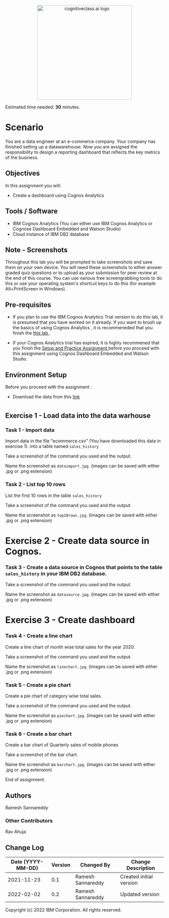 <html lang="en">
  <head>
    <meta charset="utf-8">
    <meta name="viewport" content="width=device-width, initial-scale=1">
    <link rel="stylesheet" href="https://stackpath.bootstrapcdn.com/bootstrap/4.3.1/css/bootstrap.min.css" integrity="sha384-ggOyR0iXCbMQv3Xipma34MD+dH/1fQ784/j6cY/iJTQUOhcWr7x9JvoRxT2MZw1T" crossorigin="anonymous">
    <link rel="stylesheet" href="https://unpkg.com/@highlightjs/cdn-assets@10.7.1/styles/default.min.css">
  </head>
  <body>
    <center>
      <img src="https://cf-courses-data.s3.us.cloud-object-storage.appdomain.cloud/IBM-DB0321EN-SkillsNetwork/labs/module%201/images/IDSNlogo.png" width="300" alt="cognitiveclass.ai logo">
    </center>
    <p>Estimated time needed: <strong>30</strong> minutes.</p>
    <h1>Scenario</h1>
    <p>You are a data engineer at an e-commerce company. Your company has finished setting up a datawarehouse. Now you are assigned the responsibility to design a reporting dashboard that reflects the key metrics of the business.</p>
    <h2>Objectives</h2>
    <p>In this assignment you will:</p>
    <ul>
      <li>Create a dashboard using Cognos Analytics</li>
    </ul>
    <h2>Tools / Software</h2>
    <ul>
      <li>IBM Cognos Analytics (You can either use IBM Cognos Analytics or Cognose Dashboard Embedded and Watson Studio)</li>
      <li>Cloud instance of IBM DB2 database</li>
    </ul>
    <h2>Note - Screenshots</h2>
    <p>Throughout this lab you will be prompted to take screenshots and save them on your own device. You will need these screenshots to either answer graded quiz questions or to upload as your submission for peer review at the end of this course. You can use various free screengrabbing tools to do this or use your operating system's shortcut keys to do this (for example Alt+PrintScreen in Windows).</p>
    <h2>Pre-requisites</h2>
    <ul>
      <li>
        <p>If you plan to use the IBM Cognos Analytics Trial version to do this lab, it is presumed that you have worked on it already. If you want to brush up the basics of using Cognos Analytics , it is recommeneded that you finish the <a href="https://cf-courses-data.s3.us.cloud-object-storage.appdomain.cloud/IBMDeveloperSkillsNetwork-DV0130EN-SkillsNetwork/Hands-on%20Labs/Lab%205%20-%20Different%20Methods%20for%20Creating%20Dashboard%20Visualizations%20with%20Cognos%20Analytics/instructions.md.html?utm_medium=Exinfluencer&#x26;utm_source=Exinfluencer&#x26;utm_content=000026UJ&#x26;utm_term=10006555&#x26;utm_id=NA-SkillsNetwork-Channel-SkillsNetworkCoursesIBMDB0321ENSkillsNetwork26764238-2021-01-01" target="_blank">this lab </a>.</p>
      </li>
      <li>
        <p>If your Cognos Analytics trial has expired, it is highly recommened that you finish the <a href="https://cf-courses-data.s3.us.cloud-object-storage.appdomain.cloud/IBM-DB0321EN-SkillsNetwork/labs/WatsonCDE/HandsOn_WatsonStudioCDE.md.html?utm_medium=Exinfluencer&#x26;utm_source=Exinfluencer&#x26;utm_content=000026UJ&#x26;utm_term=10006555&#x26;utm_id=NA-SkillsNetwork-Channel-SkillsNetworkCoursesIBMDB0321ENSkillsNetwork26764238-2021-01-01" target="_blank">Setup and Practice Assignment </a>before you proceed with this assignment using Cognos Dashboard Embedded and Watson Studio.</p>
      </li>
    </ul>
    <h2>Environment Setup</h2>
    <p>Before you proceed with the assignment :</p>
    <ul>
      <li>Download the data from this <a href="https://cf-courses-data.s3.us.cloud-object-storage.appdomain.cloud/IBM-DB0321EN-SkillsNetwork/analytics/ecommerce.csv?utm_medium=Exinfluencer&#x26;utm_source=Exinfluencer&#x26;utm_content=000026UJ&#x26;utm_term=10006555&#x26;utm_id=NA-SkillsNetwork-Channel-SkillsNetworkCoursesIBMDB0321ENSkillsNetwork26764238-2021-01-01">link</a></li>
    </ul>
    <h1></h1>
    <h2>Exercise 1 - Load data into the data warhouse</h2>
    <h3>Task 1 - Import data</h3>
    <p>Import data in the file "ecommerce.csv" (You have downloaded this data in exercise 1). into a table named <code>sales_history</code></p>
    <p>Take a screenshot of the command you used and the output.</p>
    <p>Name the screenshot as <code>dataimport.jpg</code>. (images can be saved with either .jpg or .png extension)</p>
    <h3>Task 2 - List top 10 rows</h3>
    <p>List the first 10 rows in the table <code>sales_history</code></p>
    <p>Take a screenshot of the command you used and the output.</p>
    <p>Name the screenshot as <code>top10rows.jpg</code>. (images can be saved with either .jpg or .png extension)</p>
    <h1>Exercise 2 - Create data source in Cognos.</h1>
    <h3>Task 3 - Create a data source in Cognos that points to the table <code>sales_history</code> in your IBM DB2 database.</h3>
    <p>Take a screenshot of the command you used and the output.</p>
    <p>Name the screenshot as <code>datasource.jpg</code>. (images can be saved with either .jpg or .png extension)</p>
    <h1>Exercise 3 - Create dashboard</h1>
    <h3>Task 4 - Create a line chart</h3>
    <p>Create a line chart of month wise total sales for the year 2020.</p>
    <p>Take a screenshot of the command you used and the output.</p>
    <p>Name the screenshot as <code>linechart.jpg</code>. (images can be saved with either .jpg or .png extension)</p>
    <h3>Task 5 - Create a pie chart</h3>
    <p>Create a pie chart of category wise total sales.</p>
    <p>Take a screenshot of the command you used and the output.</p>
    <p>Name the screenshot as <code>piechart.jpg</code>. (images can be saved with either .jpg or .png extension)</p>
    <h3>Task 6 - Create a bar chart</h3>
    <p>Create a bar chart of Quarterly sales of mobile phones</p>
    <p>Take a screenshot of the bar chart.</p>
    <p>Name the screenshot as <code>barchart.jpg</code>. (images can be saved with either .jpg or .png extension)</p>
    <p>End of assignment.</p>
    <h2>Authors</h2>
    <p>Ramesh Sannareddy</p>
    <h3>Other Contributors</h3>
    <p>Rav Ahuja</p>
    <h2>Change Log</h2>
    <table>
      <thead>
        <tr>
          <th>Date (YYYY-MM-DD)</th>
          <th>Version</th>
          <th>Changed By</th>
          <th>Change Description</th>
        </tr>
      </thead>
      <tbody>
        <tr>
          <td>2021-11-23</td>
          <td>0.1</td>
          <td>Ramesh Sannareddy</td>
          <td>Created initial version</td>
        </tr>
        <tr>
          <td>2022-02-02</td>
          <td>0.2</td>
          <td>Ramesh Sannareddy</td>
          <td>Updated version</td>
        </tr>
      </tbody>
    </table>
    <p>Copyright (c) 2022 IBM Corporation. All rights reserved.</p>
  </body>
</html>
